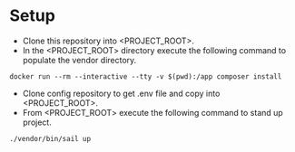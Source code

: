 # Setup

- Clone this repository into <PROJECT_ROOT>.
- In the <PROJECT_ROOT> directory execute the following command to populate the vendor directory.

```
docker run --rm --interactive --tty -v $(pwd):/app composer install
```

- Clone config repository to get .env file and copy into <PROJECT_ROOT>.
- From <PROJECT_ROOT> execute the following command to stand up project.

```
./vendor/bin/sail up
```
